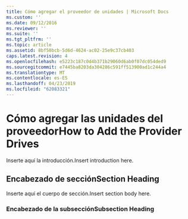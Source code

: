 ```yaml
---
title: Cómo agregar el proveedor de unidades | Microsoft Docs
ms.custom: ''
ms.date: 09/12/2016
ms.reviewer: ''
ms.suite: ''
ms.tgt_pltfrm: ''
ms.topic: article
ms.assetid: 8bf50bcb-5d6d-4624-ac02-25e9c37cb403
caps.latest.revision: 4
ms.openlocfilehash: e5223c187c0d4b371b29060d6ab0f07dc054ded9
ms.sourcegitcommit: e7445ba8203da304286c591ff513900ad1c244a4
ms.translationtype: MT
ms.contentlocale: es-ES
ms.lasthandoff: 04/23/2019
ms.locfileid: "62083321"
---
```

# <a name="how-to-add-the-provider-drives"></a><span data-ttu-id="e0ede-102">Cómo agregar las unidades del proveedor</span><span class="sxs-lookup"><span data-stu-id="e0ede-102">How to Add the Provider Drives</span></span>

<span data-ttu-id="e0ede-103">Inserte aquí la introducción.</span><span class="sxs-lookup"><span data-stu-id="e0ede-103">Insert introduction here.</span></span>

## <a name="section-heading"></a><span data-ttu-id="e0ede-104">Encabezado de sección</span><span class="sxs-lookup"><span data-stu-id="e0ede-104">Section Heading</span></span>

 <span data-ttu-id="e0ede-105">Inserte aquí el cuerpo de sección.</span><span class="sxs-lookup"><span data-stu-id="e0ede-105">Insert section body here.</span></span>

### <a name="subsection-heading"></a><span data-ttu-id="e0ede-106">Encabezado de la subsección</span><span class="sxs-lookup"><span data-stu-id="e0ede-106">Subsection Heading</span></span>
